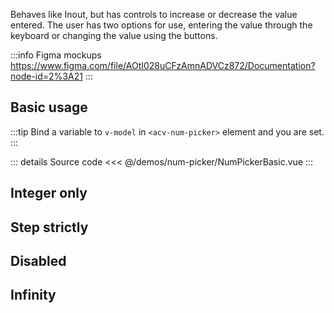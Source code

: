Behaves like Inout, but has controls to increase or decrease the value entered.
The user has two options for use, entering the value through the keyboard or changing the value using the buttons.

:::info Figma mockups
https://www.figma.com/file/AOtI028uCFzAmnADVCz872/Documentation?node-id=2%3A21
:::

## Basic usage

:::tip
Bind a variable to `v-model` in `<acv-num-picker>` element and you are set.
:::

<NumPickerBasic />

::: details Source code
<<< @/demos/num-picker/NumPickerBasic.vue
:::

## Integer only

## Step strictly

## Disabled

## Infinity
